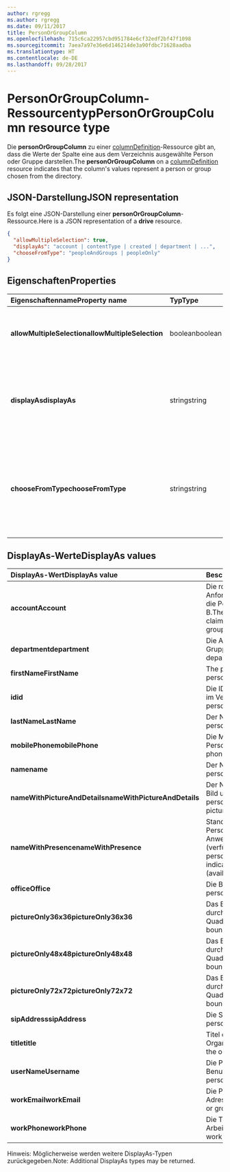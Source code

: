 ```yaml
---
author: rgregg
ms.author: rgregg
ms.date: 09/11/2017
title: PersonOrGroupColumn
ms.openlocfilehash: 715c6ca22957cbd951784e6cf32edf2bf47f1098
ms.sourcegitcommit: 7aea7a97e36e6d146214de3a90fdbc71628aadba
ms.translationtype: HT
ms.contentlocale: de-DE
ms.lasthandoff: 09/28/2017
---
```

# <a name="personorgroupcolumn-resource-type"></a><span data-ttu-id="1c917-102">PersonOrGroupColumn-Ressourcentyp</span><span class="sxs-lookup"><span data-stu-id="1c917-102">PersonOrGroupColumn resource type</span></span>

<span data-ttu-id="1c917-103">Die **personOrGroupColumn** zu einer [columnDefinition](columnDefinition.md)-Ressource gibt an, dass die Werte der Spalte eine aus dem Verzeichnis ausgewählte Person oder Gruppe darstellen.</span><span class="sxs-lookup"><span data-stu-id="1c917-103">The **personOrGroupColumn** on a [columnDefinition](columnDefinition.md) resource indicates that the column's values represent a person or group chosen from the directory.</span></span>

## <a name="json-representation"></a><span data-ttu-id="1c917-104">JSON-Darstellung</span><span class="sxs-lookup"><span data-stu-id="1c917-104">JSON representation</span></span>

<span data-ttu-id="1c917-105">Es folgt eine JSON-Darstellung einer **personOrGroupColumn**-Ressource.</span><span class="sxs-lookup"><span data-stu-id="1c917-105">Here is a JSON representation of a **drive** resource.</span></span>
<!-- { "blockType": "resource", "@type": "microsoft.graph.personOrGroupColumn", "@property.aka": "chooseFromType=format" } -->

```json
{
  "allowMultipleSelection": true,
  "displayAs": "account | contentType | created | department | ...",
  "chooseFromType": "peopleAndGroups | peopleOnly"
}
```

## <a name="properties"></a><span data-ttu-id="1c917-106">Eigenschaften</span><span class="sxs-lookup"><span data-stu-id="1c917-106">Properties</span></span>

| <span data-ttu-id="1c917-107">Eigenschaftenname</span><span class="sxs-lookup"><span data-stu-id="1c917-107">Property name</span></span>              | <span data-ttu-id="1c917-108">Typ</span><span class="sxs-lookup"><span data-stu-id="1c917-108">Type</span></span>    | <span data-ttu-id="1c917-109">Beschreibung</span><span class="sxs-lookup"><span data-stu-id="1c917-109">Description</span></span>
|:---------------------------|:--------|:--------------------------------------
| <span data-ttu-id="1c917-110">**allowMultipleSelection**</span><span class="sxs-lookup"><span data-stu-id="1c917-110">**allowMultipleSelection**</span></span> | <span data-ttu-id="1c917-111">boolean</span><span class="sxs-lookup"><span data-stu-id="1c917-111">boolean</span></span> | <span data-ttu-id="1c917-112">Gibt an, ob mehrere Werte aus der Quelle ausgewählt werden können.</span><span class="sxs-lookup"><span data-stu-id="1c917-112">Indicates whether multiple values can be selected from the source.</span></span>
| <span data-ttu-id="1c917-113">**displayAs**</span><span class="sxs-lookup"><span data-stu-id="1c917-113">**displayAs**</span></span>              | <span data-ttu-id="1c917-114">string</span><span class="sxs-lookup"><span data-stu-id="1c917-114">string</span></span>  | <span data-ttu-id="1c917-115">Informationen zum Anzeigen der Informationen zu der ausgewählten Person oder Gruppe.</span><span class="sxs-lookup"><span data-stu-id="1c917-115">How to display the information about the person or group chosen.</span></span> <span data-ttu-id="1c917-116">Siehe unten.</span><span class="sxs-lookup"><span data-stu-id="1c917-116">See below.</span></span>
| <span data-ttu-id="1c917-117">**chooseFromType**</span><span class="sxs-lookup"><span data-stu-id="1c917-117">**chooseFromType**</span></span>         | <span data-ttu-id="1c917-118">string</span><span class="sxs-lookup"><span data-stu-id="1c917-118">string</span></span>  | <span data-ttu-id="1c917-119">Gibt an, ob nur Personen oder Personen und Gruppen ausgewählt werden können.</span><span class="sxs-lookup"><span data-stu-id="1c917-119">Whether to allow selection of people only, or people and groups.</span></span> <span data-ttu-id="1c917-120">Müssen `peopleAndGroups` oder `peopleOnly` sein.</span><span class="sxs-lookup"><span data-stu-id="1c917-120">Must be one of `peopleAndGroups` or `peopleOnly`.</span></span>

## <a name="displayas-values"></a><span data-ttu-id="1c917-121">DisplayAs-Werte</span><span class="sxs-lookup"><span data-stu-id="1c917-121">DisplayAs values</span></span>

| <span data-ttu-id="1c917-122">DisplayAs-Wert</span><span class="sxs-lookup"><span data-stu-id="1c917-122">DisplayAs value</span></span>               | <span data-ttu-id="1c917-123">Beschreibung</span><span class="sxs-lookup"><span data-stu-id="1c917-123">Description</span></span>
|:------------------------------|:-----------------------
| <span data-ttu-id="1c917-124">**account**</span><span class="sxs-lookup"><span data-stu-id="1c917-124">**Account**</span></span>                   | <span data-ttu-id="1c917-125">Die rohe SharePoint-codierte Anforderungszeichenfolge für die Person oder Gruppe (z. B.</span><span class="sxs-lookup"><span data-stu-id="1c917-125">The raw SharePoint encoded claim string for the person or group (eg.</span></span> <span data-ttu-id="1c917-126">i:0#.f</span><span class="sxs-lookup"><span data-stu-id="1c917-126">i:0#.f</span></span>|<span data-ttu-id="1c917-127">Mitgliedschaft</span><span class="sxs-lookup"><span data-stu-id="1c917-127">membership</span></span>|<span data-ttu-id="1c917-128">jane@contoso.com).</span><span class="sxs-lookup"><span data-stu-id="1c917-128">jane@contoso.com).</span></span>
| <span data-ttu-id="1c917-129">**department**</span><span class="sxs-lookup"><span data-stu-id="1c917-129">**department**</span></span>                | <span data-ttu-id="1c917-130">Die Abteilung der Person oder Gruppe.</span><span class="sxs-lookup"><span data-stu-id="1c917-130">The person or group's department.</span></span>
| <span data-ttu-id="1c917-131">**firstName**</span><span class="sxs-lookup"><span data-stu-id="1c917-131">**FirstName**</span></span>                 | <span data-ttu-id="1c917-132">The person's first name.</span><span class="sxs-lookup"><span data-stu-id="1c917-132">The person's given name.</span></span>
| <span data-ttu-id="1c917-133">**id**</span><span class="sxs-lookup"><span data-stu-id="1c917-133">**id**</span></span>                        | <span data-ttu-id="1c917-134">Die ID der Person oder Gruppe im Verzeichnis.</span><span class="sxs-lookup"><span data-stu-id="1c917-134">The id of the person or group in the directory.</span></span>
| <span data-ttu-id="1c917-135">**lastName**</span><span class="sxs-lookup"><span data-stu-id="1c917-135">**LastName**</span></span>                  | <span data-ttu-id="1c917-136">Der Nachname der Person.</span><span class="sxs-lookup"><span data-stu-id="1c917-136">The person's given name.</span></span>
| <span data-ttu-id="1c917-137">**mobilePhone**</span><span class="sxs-lookup"><span data-stu-id="1c917-137">**mobilePhone**</span></span>               | <span data-ttu-id="1c917-138">Die Mobiltelefonnummer der Person.</span><span class="sxs-lookup"><span data-stu-id="1c917-138">The contact's mobile phone number.</span></span>
| <span data-ttu-id="1c917-139">**name**</span><span class="sxs-lookup"><span data-stu-id="1c917-139">**name**</span></span>                      | <span data-ttu-id="1c917-140">Der Name der Person.</span><span class="sxs-lookup"><span data-stu-id="1c917-140">The person's given name.</span></span>
| <span data-ttu-id="1c917-141">**nameWithPictureAndDetails**</span><span class="sxs-lookup"><span data-stu-id="1c917-141">**nameWithPictureAndDetails**</span></span> | <span data-ttu-id="1c917-142">Der Name der Person mit ihrem Bild und zusätzlichen Details.</span><span class="sxs-lookup"><span data-stu-id="1c917-142">The person's name along with their picture and additional details.</span></span>
| <span data-ttu-id="1c917-143">**nameWithPresence**</span><span class="sxs-lookup"><span data-stu-id="1c917-143">**nameWithPresence**</span></span>          | <span data-ttu-id="1c917-144">Standard.</span><span class="sxs-lookup"><span data-stu-id="1c917-144">Default.</span></span> <span data-ttu-id="1c917-145">Der Name der Person mit einem Anwesenheitssymbol (verfügbar/beschäftigt/usw.).</span><span class="sxs-lookup"><span data-stu-id="1c917-145">The person's name with a presence indicator icon (available/busy/etc.)</span></span>
| <span data-ttu-id="1c917-146">**office**</span><span class="sxs-lookup"><span data-stu-id="1c917-146">**Office**</span></span>                    | <span data-ttu-id="1c917-147">Die Büronummer der Person.</span><span class="sxs-lookup"><span data-stu-id="1c917-147">The person's office number.</span></span>
| <span data-ttu-id="1c917-148">**pictureOnly36x36**</span><span class="sxs-lookup"><span data-stu-id="1c917-148">**pictureOnly36x36**</span></span>          | <span data-ttu-id="1c917-149">Das Bild der Person, begrenzt durch ein 36-x-36-px-Quadrat.</span><span class="sxs-lookup"><span data-stu-id="1c917-149">The person's picture, bounded by a 36x36 px square.</span></span>
| <span data-ttu-id="1c917-150">**pictureOnly48x48**</span><span class="sxs-lookup"><span data-stu-id="1c917-150">**pictureOnly48x48**</span></span>          | <span data-ttu-id="1c917-151">Das Bild der Person, begrenzt durch ein 48-x-48-px-Quadrat.</span><span class="sxs-lookup"><span data-stu-id="1c917-151">The person's picture, bounded by a 48x48 px square.</span></span>
| <span data-ttu-id="1c917-152">**pictureOnly72x72**</span><span class="sxs-lookup"><span data-stu-id="1c917-152">**pictureOnly72x72**</span></span>          | <span data-ttu-id="1c917-153">Das Bild der Person, begrenzt durch ein 72-x-72-px-Quadrat.</span><span class="sxs-lookup"><span data-stu-id="1c917-153">The person's picture, bounded by a 72x72 px square.</span></span>
| <span data-ttu-id="1c917-154">**sipAddress**</span><span class="sxs-lookup"><span data-stu-id="1c917-154">**sipAddress**</span></span>                | <span data-ttu-id="1c917-155">Die SIP-Adresse der Person.</span><span class="sxs-lookup"><span data-stu-id="1c917-155">The person's sip address.</span></span>
| <span data-ttu-id="1c917-156">**title**</span><span class="sxs-lookup"><span data-stu-id="1c917-156">**title**</span></span>                     | <span data-ttu-id="1c917-157">Titel der Person in der Organisation.</span><span class="sxs-lookup"><span data-stu-id="1c917-157">The person's title in the organization.</span></span>
| <span data-ttu-id="1c917-158">**userName**</span><span class="sxs-lookup"><span data-stu-id="1c917-158">**Username**</span></span>                  | <span data-ttu-id="1c917-159">Die Person oder der Benutzername der Gruppe.</span><span class="sxs-lookup"><span data-stu-id="1c917-159">The person or group's user name.</span></span>
| <span data-ttu-id="1c917-160">**workEmail**</span><span class="sxs-lookup"><span data-stu-id="1c917-160">**workEmail**</span></span>                 | <span data-ttu-id="1c917-161">Die Person oder die E-Mail-Adresse der Gruppe.</span><span class="sxs-lookup"><span data-stu-id="1c917-161">The person or group's email address.</span></span>
| <span data-ttu-id="1c917-162">**workPhone**</span><span class="sxs-lookup"><span data-stu-id="1c917-162">**workPhone**</span></span>                 | <span data-ttu-id="1c917-163">Die Telefonnummer bei der Arbeit der Person.</span><span class="sxs-lookup"><span data-stu-id="1c917-163">The person's work phone number.</span></span>

<span data-ttu-id="1c917-164">Hinweis: Möglicherweise werden weitere DisplayAs-Typen zurückgegeben.</span><span class="sxs-lookup"><span data-stu-id="1c917-164">Note: Additional DisplayAs types may be returned.</span></span>

<!-- {
  "type": "#page.annotation",
  "description": "",
  "keywords": "",
  "section": "documentation",
  "tocPath": "Resources/PersonOrGroupColumn"
} -->
